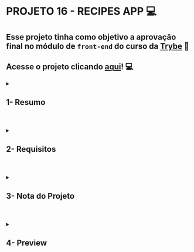 # PROJETO 16 - RECIPES APP :computer:

## Esse projeto tinha como objetivo a aprovação final no módulo de `front-end` do curso da [Trybe](https://www.betrybe.com/) :green_heart:

## Acesse o projeto clicando [aqui](https://jonnoliveira.github.io/trybe-project-16-recipes-app/target=_blank)! :computer:
 
<details>
 
<summary>
  
## 1- Resumo
  
</summary>

O projeto Recipes app foi projetado em grupo e tinha como objetivo desenvolver um web app de receitas com prioridade para versão mobile. Nesse app o usuário poderia buscar o alimento ou bebida ao clicar no botão de pesquisa ou filtrar com os botões específicos de acordo com sua vontade. Além disso é possível favoritar, compartilhar o link facilmente e acompanhar a preparação de cada receita.

Para alcançar esses objetivos utilizamos React, Context API, Hooks e chamadas a API para dinamismo e funções da aplicação. Já com RTL/Jest pudemos testar e garantir a boa funcionalidade do app. A estruturação e diversificação do trabalho foi coordenada através da metodologia ágil Kanban. Veja mais abaixo!
  
</details>

#

<details>
 
<summary>
 
## 2- Requisitos

</summary>

### I. Adicione uma cor de fundo específica para a página

### II. Adicione uma barra superior com um título

### III. Adicione uma foto sua à página

### IV. Adicione uma lista de lições aprendidas à página

### V. Crie uma lista de lições que ainda deseja aprender para a página

### VI. Adicione um rodapé para a página

### VII. Insira pelo menos um link externo na página

### VIII. Crie um artigo sobre o seu aprendizado

 ### IX. Crie uma tag html `aside` que contenha uma breve descrição sobre você

### X. Aplique elementos HTML de acordo com o sentido e propósito de cada um deles

### XI. Teste a semântica da sua página usando o site [CodeSniffer](https://squizlabs.github.io/HTML_CodeSniffer/)

---
 
## Requisitos Bônus

### XII. Adicione uma tabela à página

### XIII. Utilize o Box model

### XIV. Altere atributos relacionados às fontes

### XV. Posicione a tag `article` e a tag `aside` uma ao lado do outra

</details>

# 

<details>
 
<summary>

## 3- Nota do Projeto
 
</summary>

## 100% :heavy_check_mark:

![Project-Lessons-Learned-Grade](https://github.com/jonnoliveira/trybe-project-01-lessons-learned/blob/main/images/grade_lessons_learned.png){:target="_blank"}

</details> 
 
# 

<details>
 
<summary>

## 4- Preview

</summary>

  
![Project-Lessons-Learned-Preview](https://github.com/jonnoliveira/trybe-project-01-lessons-learned/blob/main/images/preview_lessons_learned.png)
  
</details>
